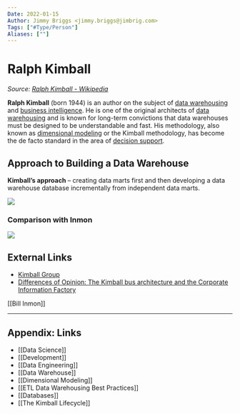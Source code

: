 ```yaml
---
Date: 2022-01-15
Author: Jimmy Briggs <jimmy.briggs@jimbrig.com>
Tags: ["#Type/Person"]
Aliases: [""]
---
```


# Ralph Kimball

*Source: [Ralph Kimball - Wikipedia](https://en.wikipedia.org/wiki/Ralph_Kimball)*

**Ralph Kimball** (born 1944) is an author on the subject of [data warehousing](https://en.wikipedia.org/wiki/Data_warehousing "Data warehousing") and [business intelligence](https://en.wikipedia.org/wiki/Business_intelligence "Business intelligence"). He is one of the original architects of [data warehousing](https://en.wikipedia.org/wiki/Data_warehousing "Data warehousing") and is known for long-term convictions that data warehouses must be designed to be understandable and fast. His methodology, also known as [dimensional modeling](https://en.wikipedia.org/wiki/Dimensional_modeling "Dimensional modeling") or the Kimball methodology, has become the de facto standard in the area of [decision support](https://en.wikipedia.org/wiki/Decision_support "Decision support").

## Approach to Building a Data Warehouse

**Kimball’s approach** – creating data marts first and then developing a data warehouse database incrementally from independent data marts.

![](https://i.imgur.com/kqF3U1R.png)

### Comparison with Inmon

![](https://i.imgur.com/ocIjhFr.png)


## External Links

-   [Kimball Group](http://www.kimballgroup.com/)
-   [Differences of Opinion: The Kimball bus architecture and the Corporate Information Factory](http://www.kimballgroup.com/2004/03/differences-of-opinion/)


[[Bill Inmon]]

***

## Appendix: Links

- [[Data Science]]
- [[Development]]
- [[Data Engineering]]
- [[Data Warehouse]]
- [[Dimensional Modeling]]
- [[ETL Data Warehousing Best Practices]]
- [[Databases]]
- [[The Kimball Lifecycle]]
